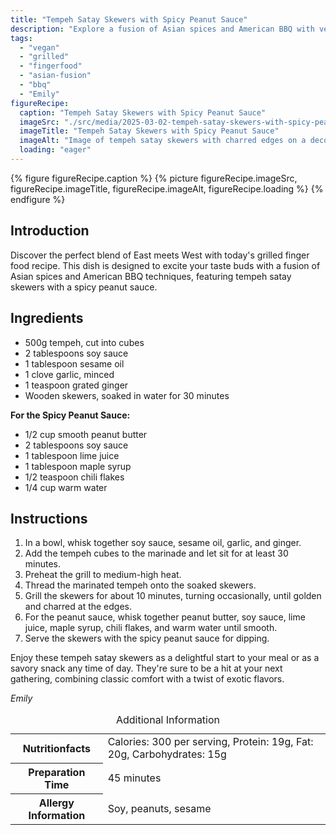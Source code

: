 ```yaml
---
title: "Tempeh Satay Skewers with Spicy Peanut Sauce"
description: "Explore a fusion of Asian spices and American BBQ with vegan tempeh satay skewers, complete with a homemade spicy peanut sauce. Perfect for any gathering!"
tags:
  - "vegan"
  - "grilled"
  - "fingerfood"
  - "asian-fusion"
  - "bbq"
  - "Emily"
figureRecipe: 
  caption: "Tempeh Satay Skewers with Spicy Peanut Sauce"
  imageSrc: "./src/media/2025-03-02-tempeh-satay-skewers-with-spicy-peanut-sauce-5704.png"
  imageTitle: "Tempeh Satay Skewers with Spicy Peanut Sauce"
  imageAlt: "Image of tempeh satay skewers with charred edges on a decorative plate, served with spicy peanut sauce, on a clean, minimalistic table setting."
  loading: "eager"
---
```


{% figure figureRecipe.caption %}
{% picture figureRecipe.imageSrc, figureRecipe.imageTitle, figureRecipe.imageAlt, figureRecipe.loading %}
{% endfigure %}

## Introduction

Discover the perfect blend of East meets West with today's grilled finger food recipe. This dish is designed to excite your taste buds with a fusion of Asian spices and American BBQ techniques, featuring tempeh satay skewers with a spicy peanut sauce.

## Ingredients

- 500g tempeh, cut into cubes
- 2 tablespoons soy sauce
- 1 tablespoon sesame oil
- 1 clove garlic, minced
- 1 teaspoon grated ginger
- Wooden skewers, soaked in water for 30 minutes

**For the Spicy Peanut Sauce:**
- 1/2 cup smooth peanut butter
- 2 tablespoons soy sauce
- 1 tablespoon lime juice
- 1 tablespoon maple syrup
- 1/2 teaspoon chili flakes
- 1/4 cup warm water

## Instructions

1. In a bowl, whisk together soy sauce, sesame oil, garlic, and ginger.
2. Add the tempeh cubes to the marinade and let sit for at least 30 minutes.
3. Preheat the grill to medium-high heat.
4. Thread the marinated tempeh onto the soaked skewers.
5. Grill the skewers for about 10 minutes, turning occasionally, until golden and charred at the edges.
6. For the peanut sauce, whisk together peanut butter, soy sauce, lime juice, maple syrup, chili flakes, and warm water until smooth.
7. Serve the skewers with the spicy peanut sauce for dipping.

Enjoy these tempeh satay skewers as a delightful start to your meal or as a savory snack any time of day. They're sure to be a hit at your next gathering, combining classic comfort with a twist of exotic flavors.

*Emily*

<table><caption class='sr-only'>Additional Information</caption><tr><th>Nutritionfacts</th><td>Calories: 300 per serving, Protein: 19g, Fat: 20g, Carbohydrates: 15g&nbsp;</td></tr><tr><th>Preparation Time</th><td>45 minutes&nbsp;</td></tr><tr><th>Allergy Information</th><td>Soy, peanuts, sesame&nbsp;</td></tr></table>

